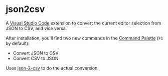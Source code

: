 # json2csv

A [Visual Studio Code](https://code.visualstudio.com) extension to convert the current editor selection from JSON to CSV, and vice versa.

After installation, you'll find two new commands in the [Command Palette](https://code.visualstudio.com/docs/editor/codebasics#_command-palette) (`F1` by default):

- Convert JSON to CSV
- Convert CSV to JSON

Uses [json-2-csv](https://github.com/mrodrig/json-2-csv) to do the actual conversion.
